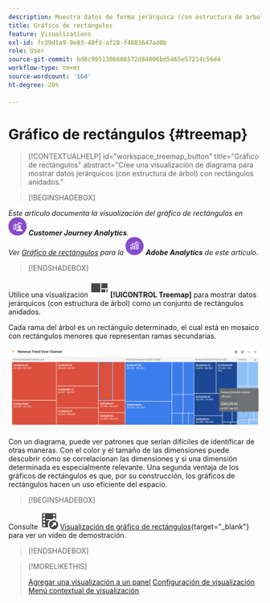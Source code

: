 ```yaml
---
description: Muestra datos de forma jerárquica (con estructura de árbol) como un conjunto de rectángulos anidados.
title: Gráfico de rectángulos
feature: Visualizations
exl-id: fc39d1a9-9e83-40f3-af28-f4803647ad0b
role: User
source-git-commit: bd8c9951386608572d84006bd5465e57214c56d4
workflow-type: tm+mt
source-wordcount: '164'
ht-degree: 26%

---
```


# Gráfico de rectángulos {#treemap}

<!-- markdownlint-disable MD034 -->

>[!CONTEXTUALHELP]
>id="workspace_treemap_button"
>title="Gráfico de rectángulos"
>abstract="Cree una visualización de diagrama para mostrar datos jerárquicos (con estructura de árbol) con rectángulos anidados."

<!-- markdownlint-enable MD034 -->


>[!BEGINSHADEBOX]

_Este artículo documenta la visualización del gráfico de rectángulos en_ ![CustomerJourneyAnalytics](/help/assets/icons/CustomerJourneyAnalytics.svg) _**Customer Journey Analytics**._<br/>_Ver [Gráfico de rectángulos](https://experienceleague.adobe.com/en/docs/analytics/analyze/analysis-workspace/visualizations/treemap) para la_ ![versión de Adobe Analytics](/help/assets/icons/AdobeAnalytics.svg) _**Adobe Analytics** de este artículo._

>[!ENDSHADEBOX]


Utilice una visualización ![GraphTree](/help/assets/icons/GraphTree.svg) **[!UICONTROL Treemap]** para mostrar datos jerárquicos (con estructura de árbol) como un conjunto de rectángulos anidados.

Cada rama del árbol es un rectángulo determinado, el cual está en mosaico con rectángulos menores que representan ramas secundarias.

![Ejemplo de diagrama que muestra mosaicos de rectángulos más pequeños que representan ramas secundarias.](assets/treemap.png)

Con un diagrama, puede ver patrones que serían difíciles de identificar de otras maneras. Con el color y el tamaño de las dimensiones puede descubrir cómo se correlacionan las dimensiones y si una dimensión determinada es especialmente relevante. Una segunda ventaja de los gráficos de rectángulos es que, por su construcción, los gráficos de rectángulos hacen un uso eficiente del espacio.


>[!BEGINSHADEBOX]

Consulte ![VideoCheckedOut](/help/assets/icons/VideoCheckedOut.svg) [Visualización de gráfico de rectángulos](https://video.tv.adobe.com/v/334458/?quality=12&learn=on){target="_blank"} para ver un vídeo de demostración.

>[!ENDSHADEBOX]


>[!MORELIKETHIS]
>
>[Agregar una visualización a un panel](/help/analysis-workspace/visualizations/freeform-analysis-visualizations.md#add-visualizations-to-a-panel)
>[Configuración de visualización](/help/analysis-workspace/visualizations/freeform-analysis-visualizations.md#settings)
>[Menú contextual de visualización ](/help/analysis-workspace/visualizations/freeform-analysis-visualizations.md#context-menu)
>


